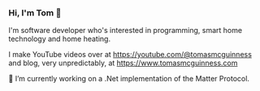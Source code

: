 ### Hi, I'm Tom 👋

I'm software developer who's interested in programming, smart home technology and home heating.

I make YouTube videos over at https://youtube.com/@tomasmcguinness and blog, very unpredictably, at https://www.tomasmcguinness.com

🔭 I’m currently working on a .Net implementation of the Matter Protocol.

<!--
**tomasmcguinness/tomasmcguinness** is a ✨ _special_ ✨ repository because its `README.md` (this file) appears on your GitHub profile.

Here are some ideas to get you started:

- 🔭 I’m currently working on ...
- 🌱 I’m currently learning ...
- 👯 I’m looking to collaborate on ...
- 🤔 I’m looking for help with ...
- 💬 Ask me about ...
- 📫 How to reach me: ...
- 😄 Pronouns: ...
- ⚡ Fun fact: ...
-->
